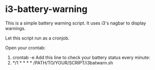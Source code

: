 i3-battery-warning
==================

This is a simple battery warning script. It uses i3's nagbar to display warnings.

Let this script run as a cronjob.

Open your crontab:
1. crontab -e
Add this line to check your battery status every minute:
2. */1 * * * * /PATH/TO/YOUR/SCRIPT/i3batwarn.sh
